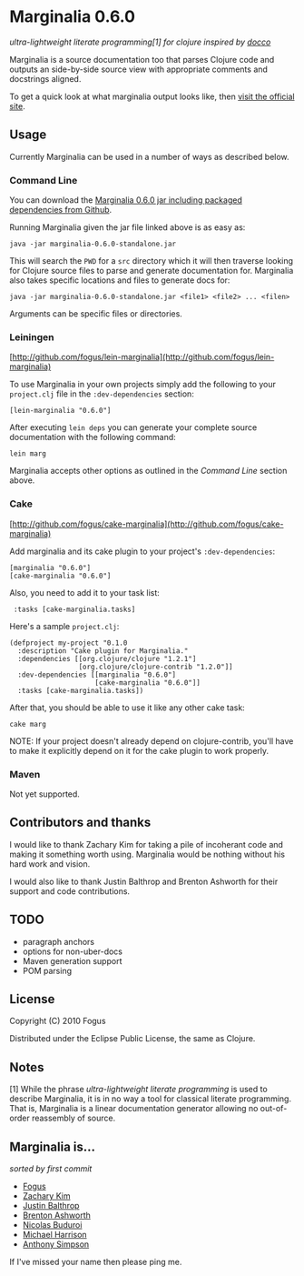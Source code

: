 Marginalia 0.6.0
==========
*ultra-lightweight literate programming[1] for clojure inspired by [docco](http://jashkenas.github.com/docco/)*

Marginalia is a source documentation too that parses Clojure code and outputs an side-by-side source view with appropriate comments and docstrings aligned.  

To get a quick look at what marginalia output looks like, then [visit the official site](http://fogus.me/fun/marginalia/).

Usage
-----

Currently Marginalia can be used in a number of ways as described below.

### Command Line

You can download the [Marginalia 0.6.0 jar including packaged dependencies from Github](https://github.com/downloads/fogus/marginalia/marginalia-0.6.0-standalone.jar).

Running Marginalia given the jar file linked above is as easy as:

    java -jar marginalia-0.6.0-standalone.jar

This will search the `PWD` for a `src` directory which it will then traverse looking for Clojure source files to parse and generate documentation for.  Marginalia also takes specific locations and files to generate docs for:

    java -jar marginalia-0.6.0-standalone.jar <file1> <file2> ... <filen>

Arguments can be specific files or directories.

### Leiningen

[http://github.com/fogus/lein-marginalia](http://github.com/fogus/lein-marginalia)

To use Marginalia in your own projects simply add the following to your `project.clj` file in the `:dev-dependencies` section:

    [lein-marginalia "0.6.0"]

After executing `lein deps` you can generate your complete source documentation with the following command:

    lein marg

Marginalia accepts other options as outlined in the *Command Line*
section above.

### Cake

[http://github.com/fogus/cake-marginalia](http://github.com/fogus/cake-marginalia)

Add marginalia and its cake plugin to your project's `:dev-dependencies`:

    [marginalia "0.6.0"]
    [cake-marginalia "0.6.0"]

Also, you need to add it to your task list:

     :tasks [cake-marginalia.tasks]

Here's a sample `project.clj`:

    (defproject my-project "0.1.0
      :description "Cake plugin for Marginalia."
      :dependencies [[org.clojure/clojure "1.2.1"]
                     [org.clojure/clojure-contrib "1.2.0"]]
      :dev-dependencies [[marginalia "0.6.0"]
                         [cake-marginalia "0.6.0"]]
      :tasks [cake-marginalia.tasks])

After that, you should be able to use it like any other cake task:

    cake marg

NOTE: If your project doesn't already depend on clojure-contrib, you'll have to make it explicitly depend on it for the cake plugin to work properly.

### Maven

Not yet supported.

Contributors and thanks
-----------------------

I would like to thank Zachary Kim for taking a pile of incoherant code and making it something worth using.  Marginalia would be nothing without his hard work and vision.

I would also like to thank Justin Balthrop and Brenton Ashworth for their support and code contributions.

TODO
----
* paragraph anchors
* options for non-uber-docs
* Maven generation support
* POM parsing

License
-------

Copyright (C) 2010 Fogus

Distributed under the Eclipse Public License, the same as Clojure.

Notes
-----

[1] While the phrase *ultra-lightweight literate programming* is used to describe Marginalia, it is in no way a tool for classical literate programming.  That is, Marginalia is a linear documentation generator allowing no out-of-order reassembly of source.

Marginalia is... 
----------------

*sorted by first commit*

- [Fogus](http://fogus.me/fun/)
- [Zachary Kim](https://github.com/zkim)
- [Justin Balthrop](https://github.com/ninjudd)
- [Brenton Ashworth](https://github.com/brentonashworth)
- [Nicolas Buduroi](https://github.com/budu)
- [Michael Harrison](https://github.com/goodmike)
- [Anthony Simpson](https://github.com/Raynes)

If I've missed your name then please ping me.
